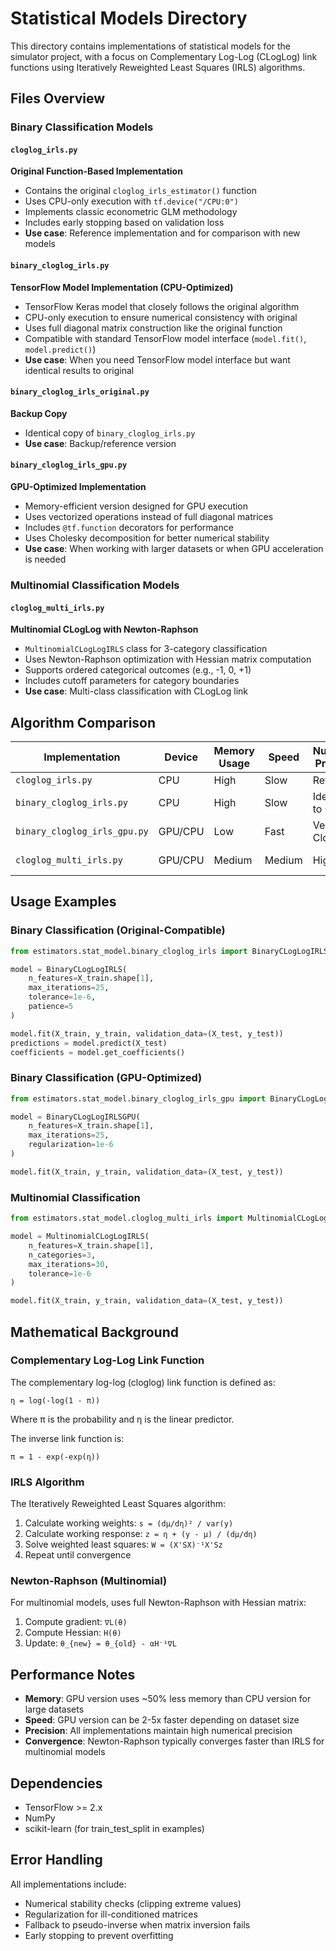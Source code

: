 # Statistical Models Directory

This directory contains implementations of statistical models for the simulator project, with a focus on Complementary Log-Log (CLogLog) link functions using Iteratively Reweighted Least Squares (IRLS) algorithms.

## Files Overview

### Binary Classification Models

#### `cloglog_irls.py`
**Original Function-Based Implementation**
- Contains the original `cloglog_irls_estimator()` function
- Uses CPU-only execution with `tf.device("/CPU:0")`
- Implements classic econometric GLM methodology
- Includes early stopping based on validation loss
- **Use case**: Reference implementation and for comparison with new models

#### `binary_cloglog_irls.py`
**TensorFlow Model Implementation (CPU-Optimized)**
- TensorFlow Keras model that closely follows the original algorithm
- CPU-only execution to ensure numerical consistency with original
- Uses full diagonal matrix construction like the original function
- Compatible with standard TensorFlow model interface (`model.fit()`, `model.predict()`)
- **Use case**: When you need TensorFlow model interface but want identical results to original

#### `binary_cloglog_irls_original.py`
**Backup Copy**
- Identical copy of `binary_cloglog_irls.py`
- **Use case**: Backup/reference version

#### `binary_cloglog_irls_gpu.py`
**GPU-Optimized Implementation**
- Memory-efficient version designed for GPU execution
- Uses vectorized operations instead of full diagonal matrices
- Includes `@tf.function` decorators for performance
- Uses Cholesky decomposition for better numerical stability
- **Use case**: When working with larger datasets or when GPU acceleration is needed

### Multinomial Classification Models

#### `cloglog_multi_irls.py`
**Multinomial CLogLog with Newton-Raphson**
- `MultinomialCLogLogIRLS` class for 3-category classification
- Uses Newton-Raphson optimization with Hessian matrix computation
- Supports ordered categorical outcomes (e.g., -1, 0, +1)
- Includes cutoff parameters for category boundaries
- **Use case**: Multi-class classification with CLogLog link

## Algorithm Comparison

| Implementation | Device | Memory Usage | Speed | Numerical Precision | Use Case |
|---------------|--------|--------------|-------|-------------------|----------|
| `cloglog_irls.py` | CPU | High | Slow | Reference | Original/Comparison |
| `binary_cloglog_irls.py` | CPU | High | Slow | Identical to Original | TF Model + Original Results |
| `binary_cloglog_irls_gpu.py` | GPU/CPU | Low | Fast | Very Close | Large Datasets |
| `cloglog_multi_irls.py` | GPU/CPU | Medium | Medium | High | Multi-class Problems |

## Usage Examples

### Binary Classification (Original-Compatible)
```python
from estimators.stat_model.binary_cloglog_irls import BinaryCLogLogIRLS

model = BinaryCLogLogIRLS(
    n_features=X_train.shape[1],
    max_iterations=25,
    tolerance=1e-6,
    patience=5
)

model.fit(X_train, y_train, validation_data=(X_test, y_test))
predictions = model.predict(X_test)
coefficients = model.get_coefficients()
```

### Binary Classification (GPU-Optimized)
```python
from estimators.stat_model.binary_cloglog_irls_gpu import BinaryCLogLogIRLSGPU

model = BinaryCLogLogIRLSGPU(
    n_features=X_train.shape[1],
    max_iterations=25,
    regularization=1e-6
)

model.fit(X_train, y_train, validation_data=(X_test, y_test))
```

### Multinomial Classification
```python
from estimators.stat_model.cloglog_multi_irls import MultinomialCLogLogIRLS

model = MultinomialCLogLogIRLS(
    n_features=X_train.shape[1],
    n_categories=3,
    max_iterations=30,
    tolerance=1e-6
)

model.fit(X_train, y_train, validation_data=(X_test, y_test))
```

## Mathematical Background

### Complementary Log-Log Link Function
The complementary log-log (cloglog) link function is defined as:
```
η = log(-log(1 - π))
```
Where π is the probability and η is the linear predictor.

The inverse link function is:
```
π = 1 - exp(-exp(η))
```

### IRLS Algorithm
The Iteratively Reweighted Least Squares algorithm:
1. Calculate working weights: `s = (dμ/dη)² / var(y)`
2. Calculate working response: `z = η + (y - μ) / (dμ/dη)`
3. Solve weighted least squares: `W = (X'SX)⁻¹X'Sz`
4. Repeat until convergence

### Newton-Raphson (Multinomial)
For multinomial models, uses full Newton-Raphson with Hessian matrix:
1. Compute gradient: `∇L(θ)`
2. Compute Hessian: `H(θ)`
3. Update: `θ_{new} = θ_{old} - αH⁻¹∇L`

## Performance Notes

- **Memory**: GPU version uses ~50% less memory than CPU version for large datasets
- **Speed**: GPU version can be 2-5x faster depending on dataset size
- **Precision**: All implementations maintain high numerical precision
- **Convergence**: Newton-Raphson typically converges faster than IRLS for multinomial models

## Dependencies

- TensorFlow >= 2.x
- NumPy
- scikit-learn (for train_test_split in examples)

## Error Handling

All implementations include:
- Numerical stability checks (clipping extreme values)
- Regularization for ill-conditioned matrices
- Fallback to pseudo-inverse when matrix inversion fails
- Early stopping to prevent overfitting
